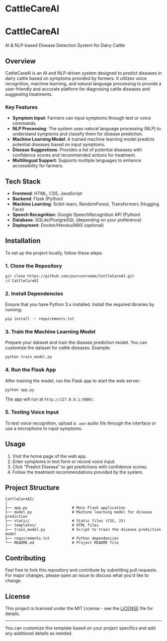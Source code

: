 # CattleCareAI

# **CattleCareAI**  
AI & NLP-based Disease Detection System for Dairy Cattle

## **Overview**
CattleCareAI is an AI and NLP-driven system designed to predict diseases in dairy cattle based on symptoms provided by farmers. It utilizes voice recognition, machine learning, and natural language processing to provide a user-friendly and accurate platform for diagnosing cattle diseases and suggesting treatments.

### **Key Features**
- **Symptom Input**: Farmers can input symptoms through text or voice commands.
- **NLP Processing**: The system uses natural language processing (NLP) to understand symptoms and classify them for disease prediction.
- **Machine Learning Model**: A trained machine learning model predicts potential diseases based on input symptoms.
- **Disease Suggestions**: Provides a list of potential diseases with confidence scores and recommended actions for treatment.
- **Multilingual Support**: Supports multiple languages to enhance accessibility for farmers.

## **Tech Stack**
- **Frontend**: HTML, CSS, JavaScript
- **Backend**: Flask (Python)
- **Machine Learning**: Scikit-learn, RandomForest, Transformers (Hugging Face)
- **Speech Recognition**: Google SpeechRecognition API (Python)
- **Database**: SQLite/PostgreSQL (depending on your preference)
- **Deployment**: Docker/Heroku/AWS (optional)

## **Installation**
To set up the project locally, follow these steps:

### **1. Clone the Repository**
```bash
git clone https://github.com/yourusername/CattleCareAI.git
cd CattleCareAI
```

### **2. Install Dependencies**
Ensure that you have Python 3.x installed. Install the required libraries by running:

```bash
pip install -r requirements.txt
```

### **3. Train the Machine Learning Model**
Prepare your dataset and train the disease prediction model. You can customize the dataset for cattle diseases. Example:

```bash
python train_model.py
```

### **4. Run the Flask App**
After training the model, run the Flask app to start the web server:

```bash
python app.py
```

The app will run at `http://127.0.0.1:5000/`.

### **5. Testing Voice Input**
To test voice recognition, upload a `.wav` audio file through the interface or use a microphone to input symptoms.

## **Usage**
1. Visit the home page of the web app.
2. Enter symptoms in text form or record voice input.
3. Click "Predict Disease" to get predictions with confidence scores.
4. Follow the treatment recommendations provided by the system.

## **Project Structure**
```
CattleCareAI/
│
├── app.py                    # Main Flask application
├── model.py                  # Machine learning model for disease prediction
├── static/                   # Static files (CSS, JS)
├── templates/                # HTML files
├── train_model.py            # Script to train the disease prediction model
├── requirements.txt          # Python dependencies
└── README.md                 # Project README file
```

## **Contributing**
Feel free to fork this repository and contribute by submitting pull requests. For major changes, please open an issue to discuss what you'd like to change.

## **License**
This project is licensed under the MIT License - see the [LICENSE](LICENSE) file for details.

---

You can customize this template based on your project specifics and add any additional details as needed.
